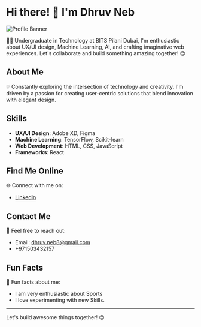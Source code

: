 # Hi there! 👋 I'm Dhruv Neb

![Profile Banner](link_to_banner_image)

👩‍💻 Undergraduate in Technology at BITS Pilani Dubai, I'm enthusiastic about UX/UI design, Machine Learning, AI, and crafting imaginative web experiences. Let's collaborate and build something amazing together! 😊

## About Me

💡 Constantly exploring the intersection of technology and creativity, I'm driven by a passion for creating user-centric solutions that blend innovation with elegant design.

## Skills

- **UX/UI Design**: Adobe XD, Figma
- **Machine Learning**: TensorFlow, Scikit-learn
- **Web Development**: HTML, CSS, JavaScript
- **Frameworks**: React


## Find Me Online

🌐 Connect with me on:
- [LinkedIn](https://www.linkedin.com/in/dhruv-neb-5b91b8257?lipi=urn%3Ali%3Apage%3Ad_flagship3_profile_view_base_contact_details%3BWUNeJAY4RS2sSxW1SEOIEA%3D%3D)

## Contact Me

📧 Feel free to reach out:
- Email: dhruv.neb8@gmail.com
- +971503432157

## Fun Facts

🌟 Fun facts about me:
- I am very enthusiastic about Sports 
- I love experimenting with new Skills.

---

Let's build awesome things together! 😊
